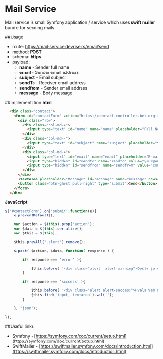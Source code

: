 Mail Service
==================

Mail service is small Symfony application / service  which uses **swift mailer** bundle for sending mails.

##Usage
  - route: https://mail-service.devrise.rs/email/send
  - method: **POST**
  - schema: **https**
  - payload: 
    - **name** - Sender full name
    - **email** - Sender email address
    - **subject** - Email subject
    - **sendTo** - Receiver email address
    - **sendfrom** - Sender email address
    - **message** - Body message
    
##implementation
**html**
```html
  <div class="contact">
    <form id="contactForm" action="https://contact-controller.bet.org.rs/email/send" method="POST">
      <div class="row">
        <div class="col-md-4">
          <input type="text" id="name" name="name" placeholder="Full Name">
        </div>
        <div class="col-md-4">
          <input type="text" id="subject" name="subject" placeholder="Subject">
        </div>
        <div class="col-md-4">
          <input type="text" id="email" name="email" placeholder="E-mail">
          <input type="hidden" id="sendto" name="sendto" value="your@email.com">
          <input type="hidden" id="sendfrom" name="sendfrom" value="contact@somedomain.rs">
        </div>
      </div>
      <textarea placeholder="Message" id="message" name="message" rows="8"></textarea>
      <button class="btn-ghost pull-right" type="submit">Send</button>
    </form>
  </div>
```
**JavaScript**
```js
$('#contactForm').on('submit',function(e){
    e.preventDefault();

    var $action = $(this).prop('action');
    var $data = $(this).serialize();
    var $this = $(this);

    $this.prevAll('.alert').remove();

    $.post( $action, $data, function( response ) {

        if( response === 'error' ){

            $this.before( '<div class="alert  alert-warning">Došlo je do greške. <br />Molimo pokušajte ponovo kasnije!</div>' );
        }

        if( response === 'success' ){

            $this.before( '<div class="alert alert-success">Hvala Vam na poslatoj poruci. <br />Odgovorićemo Vam u najkraćem mogućem roku!</div>' );
            $this.find('input, textarea').val('');
        }

    }, "json");

});
```
    
##Useful links
- Symfony - [https://symfony.com/doc/current/setup.html](https://symfony.com/doc/current/setup.html)
- SwiftMailer - [https://swiftmailer.symfony.com/docs/introduction.html](https://swiftmailer.symfony.com/docs/introduction.html)